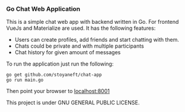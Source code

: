 ### Go Chat Web Application

This is a simple chat web app with backend written in Go. For frontend VueJs
and Materialize are used. It has the following features:
* Users can create profiles, add friends and start chatting with them.
* Chats could be private and with multiple participants
* Chat history for given amount of messages

To run the application just run the following:
```
go get github.com/stoyaneft/chat-app
go run main.go
```

Then point your browser to [localhost:8001](localhost:8001)

This project is under GNU GENERAL PUBLIC LICENSE.
